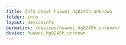 ```yaml
---
title: Info about huawei_hg8245h_unknown
folder: info
layout: deviceinfo
permalink: /devices/huawei_hg8245h_unknown/
device: huawei_hg8245h_unknown
---
```

